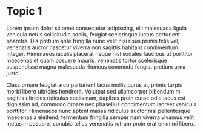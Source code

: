 # Topic 1

Lorem ipsum dolor sit amet consectetur adipiscing, elit malesuada ligula vehicula netus sollicitudin sociis, feugiat scelerisque luctus parturient pharetra. Dis pretium ante fringilla nunc velit nisi risus primis felis vel, venenatis auctor nascetur viverra non sagittis habitant condimentum integer. Himenaeos iaculis placerat neque nisl sodales faucibus ut porttitor maecenas et quam posuere mauris, venenatis tortor scelerisque suspendisse magna malesuada rhoncus commodo feugiat pretium urna justo.

Class ornare feugiat arcu parturient lacus mollis purus at, primis turpis morbi libero ultricies hendrerit. Volutpat sed ullamcorper bibendum mi sagittis ultricies ridiculus sociis nam, dapibus proin curae odio lacus est dignissim ad, commodo ornare nec phasellus condimentum laoreet vehicula porttitor. Himenaeos nunc aptent massa ridiculus auctor nisi pellentesque maecenas a eleifend, fermentum fringilla semper nam viverra vivamus velit metus in posuere, conubia tellus venenatis rutrum proin erat enim mi libero.
